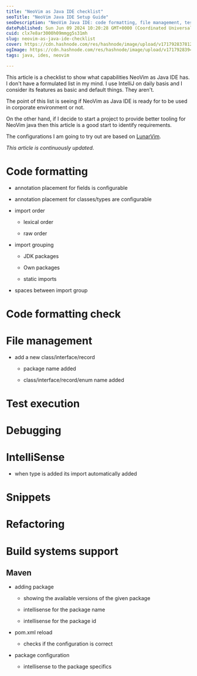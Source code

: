 ```yaml
---
title: "NeoVim as Java IDE checklist"
seoTitle: "NeoVim Java IDE Setup Guide"
seoDescription: "NeoVim Java IDE: code formatting, file management, test execution, debugging, IntelliSense, build system support"
datePublished: Sun Jun 09 2024 10:20:28 GMT+0000 (Coordinated Universal Time)
cuid: clx7e8ar3000h09mmgg5s31mh
slug: neovim-as-java-ide-checklist
cover: https://cdn.hashnode.com/res/hashnode/image/upload/v1717928378123/255f339d-38b1-44ac-b769-a00ea052a537.jpeg
ogImage: https://cdn.hashnode.com/res/hashnode/image/upload/v1717928394168/1d879d5d-1198-4872-85d3-dc4285be6a8b.jpeg
tags: java, ides, neovim

---
```


This article is a checklist to show what capabilities NeoVim as Java IDE has. I don't have a formulated list in my mind. I use IntelliJ on daily basis and I consider its features as basic and default things. They aren't.

The point of this list is seeing if NeoVim as Java IDE is ready for to be used in corporate environment or not.

On the other hand, if I decide to start a project to provide better tooling for NeoVim java then this article is a good start to identify requirements.

The configurations I am going to try out are based on [LunarVim](https://lunarvim.org).

*This article is continuously updated.*

# Code formatting

* annotation placement for fields is configurable
    
* annotation placement for classes/types are configurable
    
* import order
    
    * lexical order
        
    * raw order
        
* import grouping
    
    * JDK packages
        
    * Own packages
        
    * static imports
        
* spaces between import group
    

# Code formatting check

# File management

* add a new class/interface/record
    
    * package name added
        
    * class/interface/record/enum name added
        

# Test execution

# Debugging

# IntelliSense

* when type is added its import automatically added
    

# Snippets

# Refactoring

# Build systems support

## Maven

* adding package
    
    * showing the available versions of the given package
        
    * intellisense for the package name
        
    * intellisense for the package id
        
* pom.xml reload
    
    * checks if the configuration is correct
        
* package configuration
    
    * intellisense to the package specifics